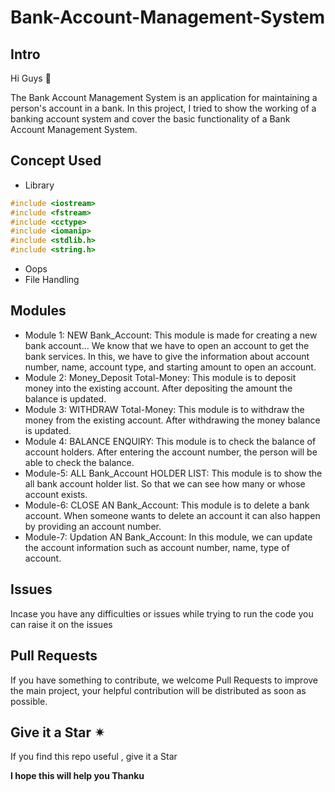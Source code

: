 # Bank-Account-Management-System
## Intro
Hi Guys 👋

The Bank Account Management System is an application for maintaining a person's 
account in a bank. In this project, I tried to show the working of a banking account 
system and cover the basic functionality of a Bank Account Management System.

## Concept Used
- Library
```cpp
#include <iostream> 
#include <fstream> 
#include <cctype> 
#include <iomanip> 
#include <stdlib.h> 
#include <string.h>
```
- Oops
- File Handling

## Modules
- Module 1: NEW Bank_Account: 
This module is made for creating a new bank account... We know that we have to open 
an account to get the bank services. In this, we have to give the information about 
account number, name, account type, and starting amount to open an account. 
- Module 2: Money_Deposit Total-Money: 
This module is to deposit money into the existing account. After depositing the amount 
the balance is updated. 
- Module 3: WITHDRAW Total-Money: 
This module is to withdraw the money from the existing account. After withdrawing 
the money balance is updated. 
- Module 4: BALANCE ENQUIRY: 
This module is to check the balance of account holders. After entering the account 
number, the person will be able to check the balance. 
- Module-5: ALL Bank_Account HOLDER LIST: 
This module is to show the all bank account holder list. So that we can see how many 
or whose account exists. 
- Module-6: CLOSE AN Bank_Account: 
This module is to delete a bank account. When someone wants to delete an account it 
can also happen by providing an account number. 
- Module-7: Updation AN Bank_Account: 
In this module, we can update the account information such as account number, 
name, type of account. 

## Issues
Incase you have any difficulties or issues while trying to run the code you can raise it on the issues

## Pull Requests
If you have something to contribute, we welcome Pull Requests to improve the main project, your helpful contribution will be distributed as soon as possible.

## Give it a Star ✴
If you find this repo useful , give it a Star

**I hope this will help you Thanku**
